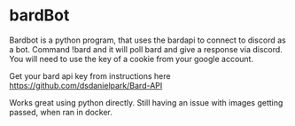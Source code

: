 # bardBot
Bardbot is a python program, that uses the bardapi to connect to discord as a bot.  Command !bard <ask whatever you want> and it will poll bard and give a response via discord.  You will need to use the key of a cookie from your google account.  

Get your bard api key from instructions here https://github.com/dsdanielpark/Bard-API

Works great using python directly.  Still having an issue with images getting passed, when ran in docker.

